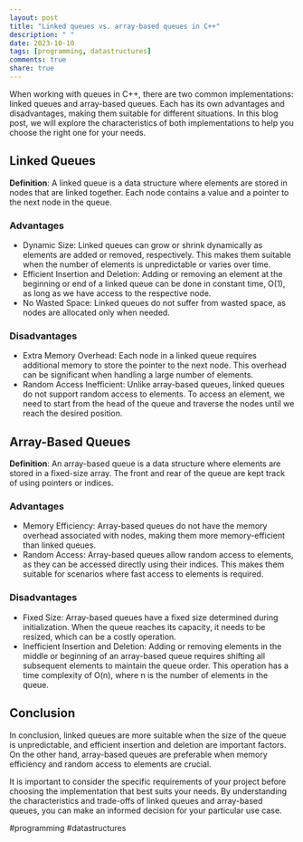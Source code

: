 ```yaml
---
layout: post
title: "Linked queues vs. array-based queues in C++"
description: " "
date: 2023-10-10
tags: [programming, datastructures]
comments: true
share: true
---
```


When working with queues in C++, there are two common implementations: linked queues and array-based queues. Each has its own advantages and disadvantages, making them suitable for different situations. In this blog post, we will explore the characteristics of both implementations to help you choose the right one for your needs.

## Linked Queues

**Definition**: A linked queue is a data structure where elements are stored in nodes that are linked together. Each node contains a value and a pointer to the next node in the queue.

### Advantages
- Dynamic Size: Linked queues can grow or shrink dynamically as elements are added or removed, respectively. This makes them suitable when the number of elements is unpredictable or varies over time.
- Efficient Insertion and Deletion: Adding or removing an element at the beginning or end of a linked queue can be done in constant time, O(1), as long as we have access to the respective node.
- No Wasted Space: Linked queues do not suffer from wasted space, as nodes are allocated only when needed.

### Disadvantages
- Extra Memory Overhead: Each node in a linked queue requires additional memory to store the pointer to the next node. This overhead can be significant when handling a large number of elements.
- Random Access Inefficient: Unlike array-based queues, linked queues do not support random access to elements. To access an element, we need to start from the head of the queue and traverse the nodes until we reach the desired position.

## Array-Based Queues

**Definition**: An array-based queue is a data structure where elements are stored in a fixed-size array. The front and rear of the queue are kept track of using pointers or indices.

### Advantages
- Memory Efficiency: Array-based queues do not have the memory overhead associated with nodes, making them more memory-efficient than linked queues.
- Random Access: Array-based queues allow random access to elements, as they can be accessed directly using their indices. This makes them suitable for scenarios where fast access to elements is required.

### Disadvantages
- Fixed Size: Array-based queues have a fixed size determined during initialization. When the queue reaches its capacity, it needs to be resized, which can be a costly operation.
- Inefficient Insertion and Deletion: Adding or removing elements in the middle or beginning of an array-based queue requires shifting all subsequent elements to maintain the queue order. This operation has a time complexity of O(n), where n is the number of elements in the queue.

## Conclusion

In conclusion, linked queues are more suitable when the size of the queue is unpredictable, and efficient insertion and deletion are important factors. On the other hand, array-based queues are preferable when memory efficiency and random access to elements are crucial.

It is important to consider the specific requirements of your project before choosing the implementation that best suits your needs. By understanding the characteristics and trade-offs of linked queues and array-based queues, you can make an informed decision for your particular use case.

#programming #datastructures